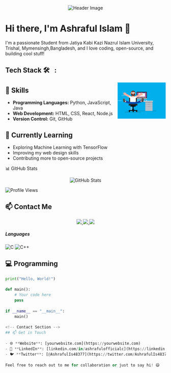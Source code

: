 <!-- Header Section -->
<p align="center">
  <img src="https://github.com/AshrafulOfficial/AshrafulOfficial/blob/main/assets/header.gif" alt="Header Image">
</p>

<!-- Introduction Section -->
# Hi there, I'm Ashraful Islam 👋

I'm a passionate Student from Jatiya Kabi Kazi Nazrul Islam University, Trishal, Mymensingh,Bangladesh, and I love coding, open-source, and building cool stuff!

##  Tech Stack 🛠 &nbsp; :

<img alt="Coding" width="30%" src="https://raw.githubusercontent.com/AshrafulOfficial/AshrafulOfficial/main/Assets/coding.gif" align="right"/>

<!-- Skills Section -->
## 🔧 Skills

- **Programming Languages:** Python, JavaScript, Java
- **Web Development:** HTML, CSS, React, Node.js
- **Version Control:** Git, GitHub

<!-- Learning Section -->
## 🌱 Currently Learning

- Exploring Machine Learning with TensorFlow
- Improving my web design skills
- Contributing more to open-source projects

<!-- GitHub Stats Section -->
📊 GitHub Stats
<p align="center">
  <img src="https://github-readme-stats.vercel.app/api?username=AshrafulOfficial&show_icons=true&theme=dark" alt="GitHub Stats" />
</p>

<!-- Profile Views Icon Section -->
![Profile Views](https://komarev.com/ghpvc/?username=AshrafulOfficial&color=blueviolet)

<!-- Contact Me Section -->
## 📫 Contact Me

<p align="center">
  <a href="https://linkedin.com/in/ashrafulofficialc">
    <img src="https://img.shields.io/badge/LinkedIn-%230077B5.svg?style=for-the-badge&logo=LinkedIn&logoColor=white" />
  </a>
  <a href="https://twitter.com/AshrafulIs48377">
    <img src="https://img.shields.io/badge/Twitter-%230077B5.svg?style=for-the-badge&logo=Twitter&logoColor=white" />
  </a>
  <a href="mailto:ashrafulofficialc@gmail.com">
    <img src="https://img.shields.io/badge/Email-%230077B5.svg?style=for-the-badge&logo=Email&logoColor=white" />
  </a>
</p>

##### Languages
![C](https://img.shields.io/badge/-C-333333?logo=C)
![C++](https://img.shields.io/badge/-C++-333333?logo=cplusplus)

<!-- Programming Section -->
## 💻 Programming

```python
print("Hello, World!")

def main():
    # Your code here
    pass

if __name__ == "__main__":
    main()

<!-- Contact Section -->
## 📫 Get in Touch

- 🌐 **Website**: [yourwebsite.com](https://yourwebsite.com)
- 💬 **LinkedIn**: [linkedin.com/in/ashrafulofficialc](https://linkedin.com/in/ashrafulofficialc)
- 🐦 **Twitter**: [@AshrafulIs48377](https://twitter.com/AshrafulIs48377)

Feel free to reach out to me for collaboration or just to say hi! 😄
